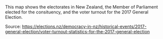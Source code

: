 This map shows the electorates in New Zealand, the Member of Parliament elected for the consituency, and the voter turnout for the 2017 General Election.

Source:
https://elections.nz/democracy-in-nz/historical-events/2017-general-election/voter-turnout-statistics-for-the-2017-general-election
